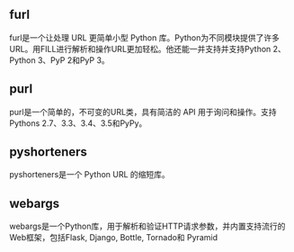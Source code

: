 

## furl
furl是一个让处理 URL 更简单小型 Python 库。Python为不同模块提供了许多URL。用FILL进行解析和操作URL更加轻松。他还能一并支持并支持Python 2、Python 3、PyP 2和PyP 3。

## purl
purl是一个简单的，不可变的URL类，具有简洁的 API 用于询问和操作。支持Pythons 2.7、3.3、3.4、3.5和PyPy。

## pyshorteners
pyshorteners是一个 Python URL 的缩短库。

## webargs
webargs是一个Python库，用于解析和验证HTTP请求参数，并内置支持流行的Web框架，包括Flask, Django, Bottle, Tornado和 Pyramid